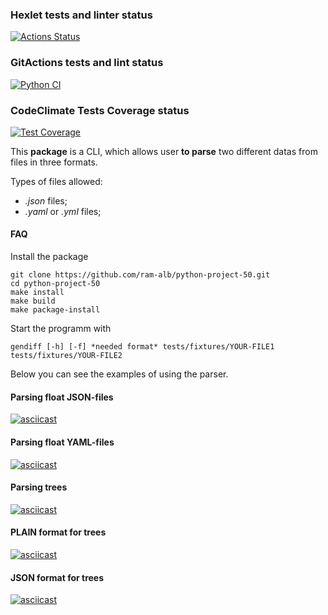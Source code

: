 ### Hexlet tests and linter status

[![Actions Status](https://github.com/ArtemyAA/python-project-50/actions/workflows/hexlet-check.yml/badge.svg)](https://github.com/ArtemyAA/python-project-50/actions)

### GitActions tests and lint status

[![Python CI](https://github.com/ArtemyAA/python-project-50/actions/workflows/Python_CI.yml/badge.svg)](https://github.com/ArtemyAA/python-project-50/actions/workflows/Python_CI.yml)

### CodeClimate Tests Coverage status

[![Test Coverage](https://api.codeclimate.com/v1/badges/0be990c6c95df4a551e7/test_coverage)](https://codeclimate.com/github/ArtemyAA/python-project-50/test_coverage)

This **package** is a CLI, which allows user **to parse** two different datas from files in three formats.

Types of files allowed:

- *.json* files;
- *.yaml* or *.yml* files;

#### FAQ

Install the package

```
git clone https://github.com/ram-alb/python-project-50.git
cd python-project-50
make install
make build
make package-install
```

Start the programm with

```
gendiff [-h] [-f] *needed format* tests/fixtures/YOUR-FILE1 tests/fixtures/YOUR-FILE2
```

Below you can see the examples of using the parser.

#### Parsing float JSON-files

[![asciicast](https://asciinema.org/a/632924.svg)](https://asciinema.org/a/632924)

#### Parsing float YAML-files

[![asciicast](https://asciinema.org/a/633254.svg)](https://asciinema.org/a/633254)

#### Parsing trees

[![asciicast](https://asciinema.org/a/634501.svg)](https://asciinema.org/a/634501)

#### PLAIN format for trees

[![asciicast](https://asciinema.org/a/634774.svg)](https://asciinema.org/a/634774)

#### JSON format for trees

[![asciicast](https://asciinema.org/a/635456.svg)](https://asciinema.org/a/635456)
